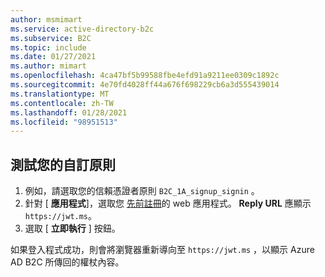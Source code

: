 ```yaml
---
author: msmimart
ms.service: active-directory-b2c
ms.subservice: B2C
ms.topic: include
ms.date: 01/27/2021
ms.author: mimart
ms.openlocfilehash: 4ca47bf5b99588fbe4efd91a9211ee0309c1892c
ms.sourcegitcommit: 4e70fd4028ff44a676f698229cb6a3d555439014
ms.translationtype: MT
ms.contentlocale: zh-TW
ms.lasthandoff: 01/28/2021
ms.locfileid: "98951513"
---
```

## <a name="test-your-custom-policy"></a>測試您的自訂原則

1. 例如，請選取您的信賴憑證者原則 `B2C_1A_signup_signin` 。
1. 針對 [ **應用程式**]，選取您 [先前註冊](../articles/active-directory-b2c/troubleshoot-custom-policies.md#troubleshoot-the-runtime)的 web 應用程式。 **Reply URL** 應顯示 `https://jwt.ms`。
1. 選取 [ **立即執行** ] 按鈕。

如果登入程式成功，則會將瀏覽器重新導向至 `https://jwt.ms` ，以顯示 Azure AD B2C 所傳回的權杖內容。

